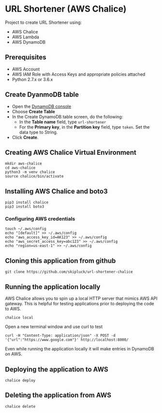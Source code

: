 # URL Shortener (AWS Chalice)

Project to create URL Shortener using:
* AWS Chalice
* AWS Lambda
* AWS DynamoDB

## Prerequisites
* AWS Account
* AWS IAM Role with Access Keys and appropriate policies attached
* Python 2.7.x or 3.6.x

## Create DyanmoDB table
* Open the [DynamoDB console](https://console.aws.amazon.com/dynamodb/)
* Choose **Create Table**
* In the Create DynamoDB table screen, do the following:
    * In the **Table name** field, type ```url-shortener```
    * For the **Primary key**, in the **Partition key** field, type ```token```. Set the data type to String.
* Click **Create**.

## Creating AWS Chalice Virtual Environment
```
mkdir aws-chalice
cd aws-chalice
python3 -m venv chalice
source chalice/bin/activate
```

## Installing AWS Chalice and boto3
```
pip3 install chalice
pip3 install boto3
```

### Configuring AWS credentials
```
touch ~/.aws/config
echo "[default]" >> ~/.aws/config
echo "aws_access_key_id=AK123" >> ~/.aws/config
echo "aws_secret_access_key=abc123" >> ~/.aws/config
echo "region=us-east-1" >> ~/.aws/config
```

## Cloning this application from github
```
git clone https://github.com/skipluck/url-shortener-chalice
```

## Running the application locally

AWS Chalice allows you to spin up a local HTTP server that mimics AWS API gateway. This is helpful for testing applications prior to deploying the code to AWS.
```
chalice local
```

Open a new terminal window and use curl to test
```
curl -H "Content-Type: application/json" -X POST -d '{"url":"https://www.google.com"}' http://localhost:8000/
```

Even while running the application locally it will make entries in DynamoDB on AWS.

## Deploying the application to AWS
```
chalice deploy
```

## Deleting the application from AWS
```
chalice delete
```
